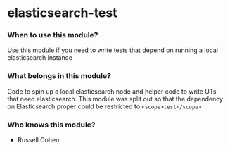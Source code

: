# elasticsearch-test

### When to use this module?
Use this module if you need to write tests that depend on running a local elasticsearch instance

### What belongs in this module?
Code to spin up a local elasticsearch node and helper code to write UTs that need elasticsearch. This module was split
out so that the dependency on Elasticsearch proper could be restricted to `<scope>test</scope>`


### Who knows this module?
* Russell Cohen
